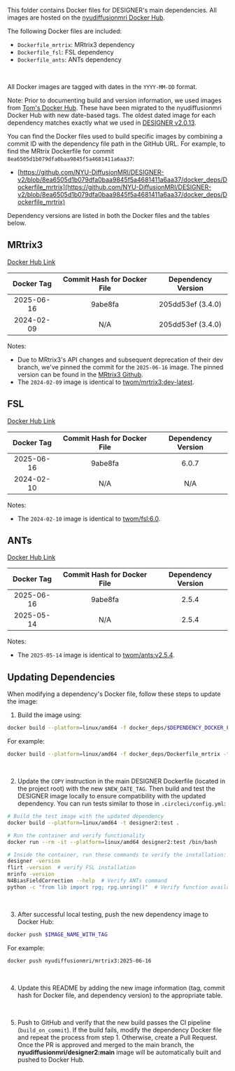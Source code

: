 This folder contains Docker files for DESIGNER's main dependencies. All images are hosted on the [nyudiffusionmri Docker Hub](https://hub.docker.com/u/nyudiffusionmri).

The following Docker files are included:
- `Dockerfile_mrtrix`: MRtrix3 dependency
- `Dockerfile_fsl`: FSL dependency
- `Dockerfile_ants`: ANTs dependency
<br>

All Docker images are tagged with dates in the `YYYY-MM-DD` format.

Note: Prior to documenting build and version information, we used images from [Tom's Docker Hub](https://hub.docker.com/u/twom). These have been migrated to the nyudiffusionmri Docker Hub with new date-based tags. The oldest dated image for each dependency matches exactly what we used in [DESIGNER v2.0.13](https://github.com/NYU-DiffusionMRI/DESIGNER-v2/releases/tag/v2.0.13).

You can find the Docker files used to build specific images by combining a commit ID with the dependency file path in the GitHub URL. For example, to find the MRtrix Dockerfile for commit `8ea6505d1b079dfa0baa9845f5a4681411a6aa37`:
- [https://github.com/NYU-DiffusionMRI/DESIGNER-v2/blob/8ea6505d1b079dfa0baa9845f5a4681411a6aa37/docker_deps/Dockerfile_mrtrix](https://github.com/NYU-DiffusionMRI/DESIGNER-v2/blob/8ea6505d1b079dfa0baa9845f5a4681411a6aa37/docker_deps/Dockerfile_mrtrix)

Dependency versions are listed in both the Docker files and the tables below.


## MRtrix3

[Docker Hub Link](https://hub.docker.com/r/nyudiffusionmri/mrtrix3/tags)

| Docker Tag | Commit Hash for Docker File | Dependency Version |
| :--------: | :-------------------------: | :----------------: |
| 2025-06-16 |           9abe8fa           | 205dd53ef (3.4.0)  |
| 2024-02-09 |             N/A             | 205dd53ef (3.4.0)  |


Notes:
- Due to MRtrix3's API changes and subsequent deprecation of their dev branch, we've pinned the commit for the `2025-06-16` image. The pinned version can be found in the [MRtrix3 Github](https://github.com/MRtrix3/mrtrix3/tree/205dd53ef).
- The `2024-02-09` image is identical to [twom/mrtrix3:dev-latest](https://hub.docker.com/layers/twom/mrtrix3/dev-latest/images/sha256-7630a4cd709cd7b9967f6db5dae112cd3f7be694fb5fc69c6e8ce1c0c3689d0c).


## FSL

[Docker Hub Link](https://hub.docker.com/r/nyudiffusionmri/fsl/tags)

| Docker Tag | Commit Hash for Docker File | Dependency Version |
| :--------: | :-------------------------: | :----------------: |
| 2025-06-16 |           9abe8fa           |       6.0.7        |
| 2024-02-10 |             N/A             |        N/A         |

Notes:
- The `2024-02-10` image is identical to [twom/fsl:6.0](https://hub.docker.com/layers/twom/fsl/6.0/images/sha256-4edc064ee849b8d05aaf98049f0d64c4d07dc27e9d61ad6211c1c7559625d58d).


## ANTs

[Docker Hub Link](https://hub.docker.com/r/nyudiffusionmri/ants/tags)

| Docker Tag | Commit Hash for Docker File | Dependency Version |
| :--------: | :-------------------------: | :----------------: |
| 2025-06-16 |           9abe8fa           |       2.5.4        |
| 2025-05-14 |             N/A             |       2.5.4        |

Notes:
- The `2025-05-14` image is identical to [twom/ants:v2.5.4](https://hub.docker.com/layers/twom/ants/v2.5.4/images/sha256-eb186b9a6959c60e360a4c6d38f36adbfac6709e1cc464a63b4fef4635d5fbfc).


## Updating Dependencies

When modifying a dependency's Docker file, follow these steps to update the image:

1. Build the image using:
```sh
docker build --platform=linux/amd64 -f docker_deps/$DEPENDENCY_DOCKER_FILE_NAME -t nyudiffusionmri/$DEPENDENCY_DOCKER_HUB_REPO:$NEW_DATE_TAG .
```

For example:
```sh
docker build --platform=linux/amd64 -f docker_deps/Dockerfile_mrtrix -t nyudiffusionmri/mrtrix3:2025-06-16 .
```
<br>

2. Update the `COPY` instruction in the main DESIGNER Dockerfile (located in the project root) with the new `$NEW_DATE_TAG`. Then build and test the DESIGNER image locally to ensure compatibility with the updated dependency. You can run tests similar to those in `.circleci/config.yml`:

```sh
# Build the test image with the updated dependency
docker build --platform=linux/amd64 -t designer2:test .

# Run the container and verify functionality
docker run --rm -it --platform=linux/amd64 designer2:test /bin/bash

# Inside the container, run these commands to verify the installation:
designer -version
flirt -version  # verify FSL installation
mrinfo -version
N4BiasFieldCorrection --help  # Verify ANTs command
python -c "from lib import rpg; rpg.unring()"  # Verify function availability
```
<br>

3. After successful local testing, push the new dependency image to Docker Hub:
```sh
docker push $IMAGE_NAME_WITH_TAG
```

For example:
```sh
docker push nyudiffusionmri/mrtrix3:2025-06-16
```
<br>

4. Update this README by adding the new image information (tag, commit hash for Docker file, and dependency version) to the appropriate table.
<br>

5. Push to GitHub and verify that the new build passes the CI pipeline (`build_on_commit`). If the build fails, modify the dependency Docker file and repeat the process from step 1. Otherwise, create a Pull Request. Once the PR is approved and merged to the main branch, the **nyudiffusionmri/designer2:main** image will be automatically built and pushed to Docker Hub.
